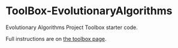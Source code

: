 # ToolBox-EvolutionaryAlgorithms

Evolutionary Algorithms Project Toolbox starter code.

Full instructions are on [the toolbox page](https://sd2020spring.github.io/toolboxes/evolutionary-algorithms).
